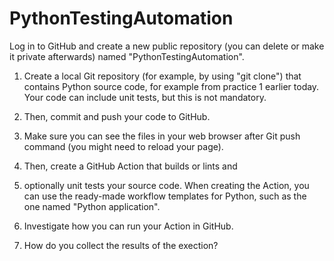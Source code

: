 # PythonTestingAutomation

Log in to GitHub and create a new public repository (you can delete or make it private afterwards) named "PythonTestingAutomation".

1. Create a local Git repository (for example, by using "git clone") that contains Python source code, for example from practice 1 earlier today. Your code can include unit tests, but this is not mandatory.
2. Then, commit and push your code to GitHub.
3. Make sure you can see the files in your web browser after Git push command (you might need to reload your page).

4. Then, create a GitHub Action that builds or lints and
5. optionally unit tests your source code. When creating the Action, you can use the
   ready-made workflow templates for Python, such as the one named "Python application".

6. Investigate how you can run your Action in GitHub.
7. How do you collect the results of the exection?
